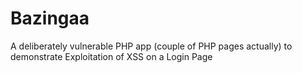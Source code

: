 # Bazingaa
A deliberately vulnerable PHP app (couple of PHP pages actually) to demonstrate Exploitation of XSS on a Login Page
